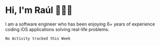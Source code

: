 # Hi, I'm Raúl 🧑🏻‍💻

I am a software engineer who has been enjoying 6+ years of experience coding iOS applications solving real-life problems.

<!--START_SECTION:waka-->
```text
No Activity tracked this Week
```
<!--END_SECTION:waka-->
